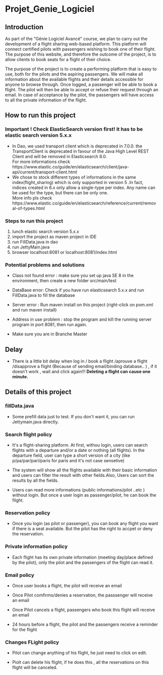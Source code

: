 # Projet_Genie_Logiciel

## Introduction 

As part of the "Génie Logiciel Avancé" course, we plan to carry out the development of a flight sharing web-based platform. This platform will connect certified pilots with passengers wishing to book one of their flight. The purpose of this website, and therefore the outcome of the project, is to allow clients to book seats for a flight of their choice.

The purpose of the project is to create a performing platform that is easy to use, both for the pilots and the aspiring passengers. We will make all information about the available flights and their details accessible for anyone to browse through. Once logged, a passenger will be able to book a flight. The pilot will then be able to accept or refuse their request through an email. In case of acceptance by the pilot, the passengers will have access to all the private information of the flight.






## How to run this project 

### Important ! Check ElasticSearch version first!  it has to be elastic search version 5.x.x 
 <ul>
    <li>In Dao, we used transport client which is deprecated in 7.0.0. the TransportClient is deprecated in favour of the Java High Level REST Client and will be removed in Elasticsearch 8.0.  
        <br/>For more informations check https://www.elastic.co/guide/en/elasticsearch/client/java-api/current/transport-client.html</li>
     <li> We chose to stock different types of informations in the same index(flight_sharing) which is only supported in version 5 .In fact, indices created in 6.x only allow a single-type per index. Any name can be used for the type, but there can be only one. 
         <br/>More info pls check https://www.elastic.co/guide/en/elasticsearch/reference/current/removal-of-types.html</li>
</ul>

### Steps to run this project
   <ol>
    <li>lunch elastic search version 5.x.x </li>
    <li>import the project as maven project in IDE</li>
    <li>run FillData.java in dao</li>
    <li>run JettyMain.java</li>
    <li>browser localhost:8081 or localhost:8081/index.html </li>
  </ol>
  
  
  ### Potential problems and solutions
  
   - Class not found error : make sure you set up java SE 8 in the environment, then create a new folder src/main/test 
   
   - DataBase error: Check if you have run elasticsearch 5.x.x and run FillData.java to fill the database
   
   - Server error : Run maven install on this project (right-click on pom.xml and run maven install) 
   
   - Address in use problem : stop the program and kill the running server program in port 8081, then run again.
   
   - Make sure you are in Branche Master 
 

  
## Delay
   
   - There is a little bit delay when log in / book a flight /aprouve a flight /disapprove a flight (Because of sending email/binding database.. ) , if it doesn't work , wait and click again!!!<b> Deleting a flight can cause one minute.</b>

## Details of this project

### fillData.java
 
  - Some prefill data just to test. If you don't want it, you can run Jettymain.java directly.


### Search flight policy

  - It's a flight-sharing platform. At first, withou login, users can search flights with a departure and/or a date or nothing (all flights). In the departure field, user can type a short version of a city (like p/pa/par/pari/paris for paris and it's not case sensetive)
  
  - The system will show all the flights available with their basic information and users can filter the result with other fields.Also, Users can sort the results by all the fields.
  
  - Users can read more informations (public informations/pilot ..etc ) without login. But once a user login as passenger/pilot, he can book the filght.
  
 ### Reservation policy
 
  - Once you login (as pilot or passenger), you can book any flight you want if there is a seat available. But the pilot has the right to accpet or deny the reservation.

  
### Private information policy

 - Each flight has its own private information (meeting day/place defined by the pilot), only the pilot and the passengers of the flight can read it.

### Email policy

 - Once user books a flight, the pilot will receive an email 
 
 - Once Pilot comfirms/denies a reservation, the passsenger will receive an email
 
 - Once Pilot cancels a flight, passengers who book this flight will receive an email
 
 - 24 hours before a flight, the pilot and the passengers receive a reminder for the flight
 

### Changes FLight policy

 - Pilot can change anything of his flight, he just need to click on edit.
 
 - Piolt can delete his flight, if he does this , all the reservations on this flight will be canceled.





 

